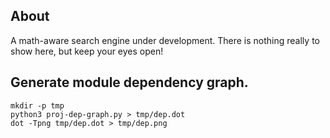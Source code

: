 ## About
A math-aware search engine under development. There is nothing really to show here, but keep your eyes open!

## Generate module dependency graph.
```
mkdir -p tmp
python3 proj-dep-graph.py > tmp/dep.dot
dot -Tpng tmp/dep.dot > tmp/dep.png
```
